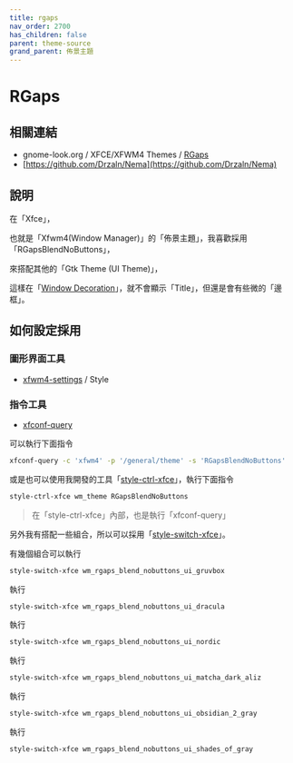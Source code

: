 ```yaml
---
title: rgaps
nav_order: 2700
has_children: false
parent: theme-source
grand_parent: 佈景主題
---
```



# RGaps


## 相關連結

* gnome-look.org / XFCE/XFWM4 Themes / [RGaps](https://www.gnome-look.org/p/1174081/)
* [https://github.com/Drzaln/Nema](https://github.com/Drzaln/Nema)


## 說明

在「Xfce」，

也就是「Xfwm4(Window Manager)」的「佈景主題」，我喜歡採用「RGapsBlendNoButtons」，

來搭配其他的「Gtk Theme (UI Theme)」，

這樣在「[Window Decoration](https://en.wikipedia.org/wiki/Window_(computing)#Window_decoration)」，就不會顯示「Title」，但還是會有些微的「邊框」。


## 如何設定採用


### 圖形界面工具

* [xfwm4-settings](https://docs.xfce.org/xfce/xfwm4/preferences) / Style


### 指令工具

* [xfconf-query](https://docs.xfce.org/xfce/xfconf/xfconf-query)

可以執行下面指令

``` sh
xfconf-query -c 'xfwm4' -p '/general/theme' -s 'RGapsBlendNoButtons'
```

或是也可以使用我開發的工具「[style-ctrl-xfce](https://samwhelp.github.io/note-about-manjaro/read/project/style-xfce/style-ctrl-xfce.html)」，執行下面指令

``` sh
style-ctrl-xfce wm_theme RGapsBlendNoButtons
```

> 在「style-ctrl-xfce」內部，也是執行「xfconf-query」

另外我有搭配一些組合，所以可以採用「[style-switch-xfce](https://samwhelp.github.io/note-about-manjaro/read/project/style-xfce/style-switch-xfce.html)」。

有幾個組合可以執行

``` sh
style-switch-xfce wm_rgaps_blend_nobuttons_ui_gruvbox
```

執行

``` sh
style-switch-xfce wm_rgaps_blend_nobuttons_ui_dracula
```

執行

``` sh
style-switch-xfce wm_rgaps_blend_nobuttons_ui_nordic
```

執行

``` sh
style-switch-xfce wm_rgaps_blend_nobuttons_ui_matcha_dark_aliz
```

執行

``` sh
style-switch-xfce wm_rgaps_blend_nobuttons_ui_obsidian_2_gray
```

執行

``` sh
style-switch-xfce wm_rgaps_blend_nobuttons_ui_shades_of_gray
```
